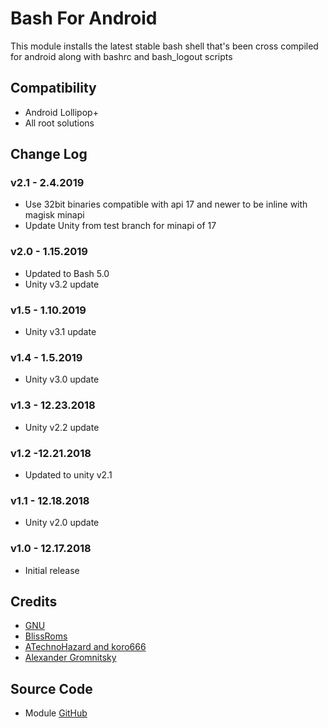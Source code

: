 # Bash For Android
This module installs the latest stable bash shell that's been cross compiled for android along with bashrc and bash_logout scripts

## Compatibility
* Android Lollipop+
* All root solutions

## Change Log
### v2.1 - 2.4.2019
* Use 32bit binaries compatible with api 17 and newer to be inline with magisk minapi
* Update Unity from test branch for minapi of 17

### v2.0 - 1.15.2019
* Updated to Bash 5.0
* Unity v3.2 update

### v1.5 - 1.10.2019
* Unity v3.1 update

### v1.4 - 1.5.2019
* Unity v3.0 update

### v1.3 - 12.23.2018
* Unity v2.2 update

### v1.2 -12.21.2018
* Updated to unity v2.1

### v1.1 - 12.18.2018
* Unity v2.0 update

### v1.0 - 12.17.2018
* Initial release

## Credits
* [GNU](https://www.gnu.org/software/bash/)
* [BlissRoms](https://github.com/BlissRoms/platform_external_bash/)
* [ATechnoHazard and koro666](https://github.com/ATechnoHazard/bash_patches)
* [Alexander Gromnitsky](https://github.com/gromnitsky/bash-on-android)

## Source Code
* Module [GitHub](https://github.com/Zackptg5/Bash-For-Android)
